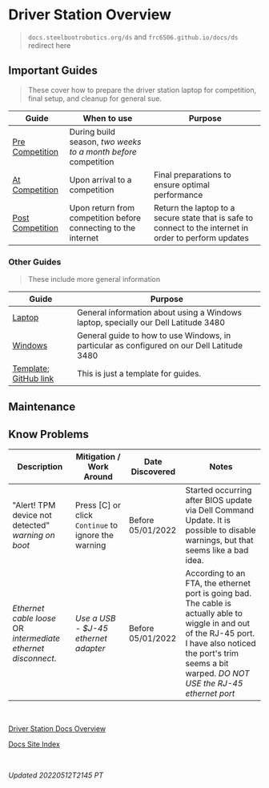 # Driver Station Overview

> `docs.steelbootrobotics.org/ds` and `frc6506.github.io/docs/ds` redirect here

## Important Guides

> These cover how to prepare the driver station laptop for competition, final setup, and cleanup for general sue.

| Guide | When to use | Purpose |
|---|---|---|
| [Pre Competition](guides/preCompetition) | During build season, _two weeks to a month before_ competition |
| [At Competition](guides/atCompetition) | Upon arrival to a competition | Final preparations to ensure optimal performance |
| [Post Competition](guides/postCompetition) | Upon return from competition before connecting to the internet | Return the laptop to a secure state that is safe to connect to the internet in order to perform updates |

### Other Guides

> These include more general information

| Guide | Purpose |
|---|---|
| [Laptop](guides/laptop) | General information about using a Windows laptop, specially our Dell Latitude 3480 |
| [Windows](guides/windows) | General guide to how to use Windows, in particular as configured on our Dell Latitude 3480 |
| [Template](guides/template); [GitHub link](https://github.com/frc6506/docs/blob/master/driverStation/guides/template.md) | This is just a template for guides. |

## Maintenance

## Know Problems

| Description | Mitigation / Work Around | Date Discovered | Notes |
|---|---|---|---|
| "Alert! TPM device not detected" _warning on boot_ | Press [C] or click `Continue` to ignore the warning | Before 05/01/2022 | Started occurring after BIOS update via Dell Command Update.  It is possible to disable warnings, but that seems like a bad idea. |
| _Ethernet cable loose_ OR _intermediate ethernet disconnect_. | _Use a USB - $J-45 ethernet adapter_ | Before 05/01/2022 | According to an FTA, the ethernet port is going bad.  The cable is actually able to wiggle in and out of the RJ-45 port.  I have also noticed the port's trim seems a bit warped.  _DO NOT USE the RJ-45 ethernet port_ |

<br>

[Driver Station Docs Overview](https://frc6506.github.io/docs/driverStation/overview)

[Docs Site Index](https://frc6506.github.io/docs/index)

<br>

_Updated 20220512T2145 PT_
